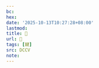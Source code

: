 ```yaml
---
bc:
hex:
date: '2025-10-13T10:27:28+08:00'
lastmod:
title: 􅍀
url: 􅍀
tags: [䭈]
src: DCCV
note:
---
```

